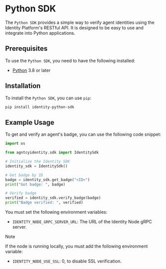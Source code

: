 # Python SDK

The `Python SDK` provides a simple way to verify agent identities using the Identity Platform's RESTful API. It is designed to be easy to use and integrate into Python applications.

## Prerequisites

To use the `Python SDK`, you need to have the following installed:

- [Python](https://www.python.org/downloads/) 3.8 or later

## Installation

To install the `Python SDK`, you can use `pip`:

```bash
pip install identity-python-sdk
```

## Example Usage

To get and verify an agent's badge, you can use the following code snippet:

```python
import os

from agntcyidentity.sdk import IdentitySdk

# Initialize the Identity SDK
identity_sdk = IdentitySdk()

# Get badge by ID
badge = identity_sdk.get_badge("<ID>")
print("Got badge: ", badge)

# Verify badge
verified = identity_sdk.verify_badge(badge)
print("Badge verified: ", verified)

```

You must set the following environment variables:

- `IDENTITY_NODE_GRPC_SERVER_URL`: The URL of the Identity Node gRPC server.

> [!NOTE]
> If the node is running locally, you must add the following environment variable:
>
> - `IDENTITY_NODE_USE_SSL`: 0, to disable SSL verification.
